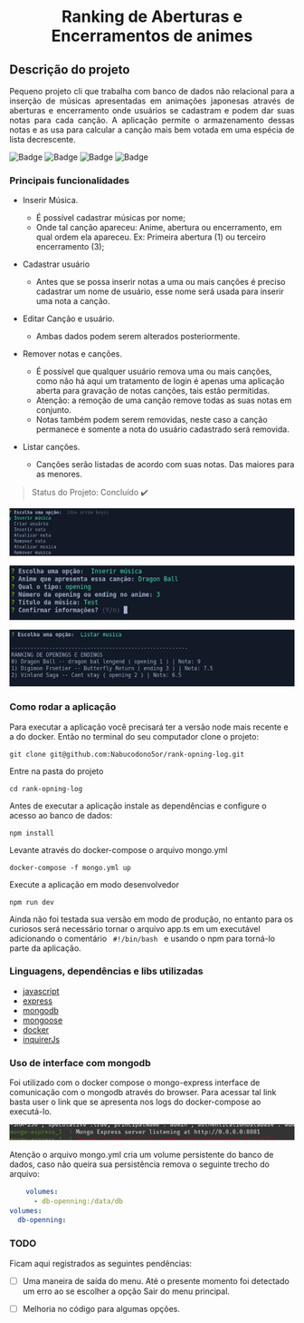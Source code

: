 <h1 align="center"> Ranking de Aberturas e Encerramentos de animes </h1>

## Descrição do projeto

<p align=justify>Pequeno projeto cli que trabalha com banco de dados não relacional para a inserção de músicas apresentadas em animações japonesas através de aberturas e encerramento onde usuários se cadastram e podem dar suas notas para cada canção. A aplicação permite o armazenamento dessas notas e as usa para calcular a canção mais bem votada em uma espécia de lista decrescente. </p>

 ![Badge](https://img.shields.io/node/v/express?style=for-the-badge) ![Badge](https://img.shields.io/static/v1?label=Node&message=express&color=green&style=for-the-badge&logo=EXPRESS) ![Badge](https://img.shields.io/badge/MongoDB-4EA94B?style=for-the-badge&logo=mongodb&logoColor=white) ![Badge](https://img.shields.io/static/v1?label=license&message=MIT&color=blue&style=for-the-badge&logo=)

### Principais funcionalidades

- Inserir Música.
  - É possível cadastrar músicas por nome;
  - Onde tal canção apareceu: Anime, abertura ou encerramento, em qual ordem ela apareceu. Ex: Primeira abertura (1) ou terceiro encerramento (3);

- Cadastrar usuário
  - Antes que se possa inserir notas a uma ou mais canções é preciso cadastrar um nome de usuário, esse nome será usada para inserir uma nota a canção.

- Editar Canção e usuário.
  - Ambas dados podem serem alterados posteriormente.

- Remover notas e canções.
    - É possível que qualquer usuário remova uma ou mais canções, como não há aqui um tratamento de login é apenas uma aplicação aberta para gravação de notas canções, tais estão permitidas.
    - Atenção: a remoção de uma canção remove todas as suas notas em conjunto.
    - Notas também podem serem removidas, neste caso a canção permanece e somente a nota do usuário cadastrado será removida.
- Listar canções.
    - Canções serão listadas de acordo com suas notas. Das maiores para as menores.

> Status do Projeto: Concluído :heavy_check_mark:

![menu Principal cli](./imagens/menu-principal-rank-opning.png)

![menu Musica cli](./imagens/musica-menu-rank-opning.png)

![Listagem das canções](./imagens/Listar-musica-rank-opning.png)

### Como rodar a aplicação

Para executar a aplicação você precisará ter a versão node mais recente e a do docker. Então no terminal do seu computador clone o projeto:

```
git clone git@github.com:Nabucodono5or/rank-opning-log.git
```

Entre na pasta do projeto

```
cd rank-opning-log
```

Antes de executar a aplicação instale as dependências e configure o acesso ao banco de dados:

```
npm install
```
Levante através do docker-compose o arquivo mongo.yml

```
docker-compose -f mongo.yml up
```

Execute a aplicação em modo desenvolvedor
```
npm run dev
```
Ainda não foi testada sua versão em modo de produção, no entanto para os curiosos será necessário tornar o arquivo app.ts em um executável adicionando o comentário <code> #!/bin/bash </code> e usando o npm para torná-lo parte da aplicação.

### Linguagens, dependências e libs utilizadas

- [javascript](https://developer.mozilla.org/en-US/docs/Web/javascript)
- [express](http://expressjs.com/pt-br/)
- [mongodb](https://www.mongodb.com/)
- [mongoose](https://mongoosejs.com/)
- [docker](https://www.docker.com/)
- [inquirerJs](https://github.com/SBoudrias/Inquirer.js/)

### Uso de interface com mongodb
Foi utilizado com o docker compose o mongo-express interface de comunicação com o mongodb através do browser. Para acessar tal link basta user o link que se apresenta nos logs do docker-compose ao executá-lo.

![Acesso via browser mongo-express](./imagens/docker-compose-rank-opning.png)

Atenção o arquivo mongo.yml cria um volume persistente do banco de dados, caso não queira sua persistência remova o seguinte trecho do arquivo:

```yml
    volumes:
      - db-openning:/data/db
volumes:
  db-openning:
```

### TODO
Ficam aqui registrados as seguintes pendências:

- [ ] Uma maneira de saída do menu. Até o presente momento foi detectado um erro ao se escolher a opção Sair do menu principal.

- [ ] Melhoria no código para algumas opções. 